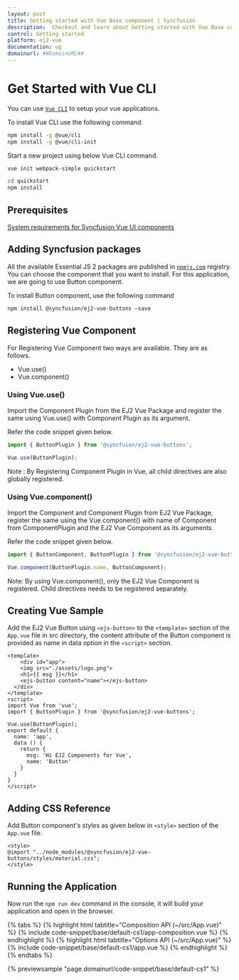 ```yaml
---
layout: post
title: Getting started with Vue Base component | Syncfusion
description:  Checkout and learn about Getting started with Vue Base component of Syncfusion Essential JS 2 and more details.
control: Getting started 
platform: ej2-vue
documentation: ug
domainurl: ##DomainURL##
---
```


# Get Started with Vue CLI

You can use [`Vue CLI`](https://github.com/vuejs/vue-cli) to setup your vue applications.

To install Vue CLI use the following command.

```bash
npm install -g @vue/cli
npm install -g @vue/cli-init
```

Start a new project using below Vue CLI command.

```bash
vue init webpack-simple quickstart

cd quickstart
npm install

```

## Prerequisites

[System requirements for Syncfusion Vue UI components](https://ej2.syncfusion.com/vue/documentation/system-requirements/)

## Adding Syncfusion packages

All the available Essential JS 2 packages are published in [`npmjs.com`](https://www.npmjs.com/~syncfusionorg) registry. You can choose the component that you want to install. For this application, we are going to use Button component.

To install Button component, use the following command

```bash
npm install @syncfusion/ej2-vue-buttons –save
```

## Registering Vue Component

For Registering Vue Component two ways are available. They are as follows.
* Vue.use()
* Vue.component()

### Using Vue.use()

Import the Component Plugin from the EJ2 Vue Package and register the same using Vue.use() with Component Plugin as its argument.

Refer the code snippet given below.

```ts
import { ButtonPlugin } from '@syncfuion/ej2-vue-buttons';

Vue.use(ButtonPlugin);
```

Note : By Registering Component Plugin in Vue, all child directives are also globally registered.

### Using Vue.component()

Import the Component and Component Plugin from EJ2 Vue Package, register the same using the Vue.component() with name of Component from ComponentPlugin and the EJ2 Vue Component as its arguments.

Refer the code snippet given below.

```ts
import { ButtonComponent, ButtonPlugin } from '@syncfusion/ej2-vue-buttons';

Vue.component(ButtonPlugin.name, ButtonComponent);
```

Note: By using Vue.component(), only the EJ2 Vue Component is registered. Child directives needs to be registered separately.

## Creating Vue Sample

Add the EJ2 Vue Button using `<ejs-button>` to the `<template>` section of the `App.vue` file in src directory, the content attribute of the Button component is provided as name in data option in the `<script>` section.

```
<template>
    <div id="app">
    <img src="./assets/logo.png">
    <h1>{{ msg }}</h1>
    <ejs-button content="name"></ejs-button>
  </div>
</template>
<script>
import Vue from 'vue';
import { ButtonPlugin } from '@syncfusion/ej2-vue-buttons';

Vue.use(ButtonPlugin);
export default {
  name: 'app',
  data () {
    return {
      msg: 'Hi EJ2 Components for Vue',
      name: 'Button'
    }
  }
}
</script>
```

## Adding CSS Reference

Add Button component's styles as given below in `<style>` section of the `App.vue` file.

```
<style>
@import "../node_modules/@syncfusion/ej2-vue-buttons/styles/material.css";
</style>
```

## Running the Application

Now run the `npm run dev` command in the console, it will build your application and open in the browser.

{% tabs %}
{% highlight html tabtitle="Composition API (~/src/App.vue)" %}
{% include code-snippet/base/default-cs1/app-composition.vue %}
{% endhighlight %}
{% highlight html tabtitle="Options API (~/src/App.vue)" %}
{% include code-snippet/base/default-cs1/app.vue %}
{% endhighlight %}
{% endtabs %}
        
{% previewsample "page.domainurl/code-snippet/base/default-cs1" %}